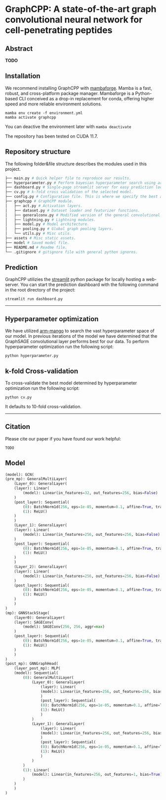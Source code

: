 # GraphCPP: A state-of-the-art graph convolutional neural network for cell-penetrating peptides

## Abstract
**TODO**

## Installation
We recommend installing GraphCPP with [mambaforge](https://mamba.readthedocs.io/en/latest/installation.html). Mamba is a fast, robust, and cross-platform package manager. Mambaforge is a Python-based CLI conceived as a drop-in replacement for conda, offering higher speed and more reliable environment solutions.

```
mamba env create -f environment.yml
mamba activate graphcpp
```
You can deactive the environment later with `mamba deactivate`

The repository has been tested on CUDA 11.7.

## Repository structure
The following folder&file structure describes the modules used in this project.

```bash
├── main.py # Quick helper file to reproduce our results.
├── hyperparameter.py # Perform bayesian hyperparameter search using arm-mango.
├── dashboard.py # Single-page streamlit server for easy prediction locally.
├── cv.py # k-fold cross validation of the selected model.
├── config.py # Configuration file. This is where we specify the best architecture.
├── graphcpp # GraphCPP module.
│   ├── act.py # Activation layers.
│   ├── dataset.py # Dataset loader and featurizer functions.
│   ├── generalconv.py # Modified version of the general convolutional layers from Design Space for Graph Neural Networks https://arxiv.org/abs/2011.08843.
│   ├── lightning.py # Lightning modules.
│   ├── model.py # Model architecture.
│   ├── pooling.py # Global graph pooling layers.
│   └── utils.py # Misc utils.
├── assets # Misc static assets.
├── model # Saved model file.
├── README.md # Readme file.
└── .gitignore # gitignore file with general python ignores.
```

## Prediction
GraphCPP utilizies the [streamlit](https://streamlit.io/) python package for locally hosting a web-server. You can start the prediction dashboard with the following command in the root directory of the project:
```
streamlit run dashboard.py
```
---

## Hyperparameter optimization
We have utilized [arm-mango](https://github.com/ARM-software/mango) to search the vast hyperparameter space of our model. In previous iterations of the model we have determined that the GraphSAGE convolutional layer performs best for our data. To perform hyperparameter optimization run the following script:
```
python hyperparameter.py
```

## k-fold Cross-validation
To cross-validate the best model determined by hyperparameter optimization run the following script:
```
python cv.py
```
It defaults to 10-fold cross-validation.

---

## Citation
Please cite our paper if you have found our work helpful:
```
TODO
```

## Model
```python
(model): GCN(
(pre_mp): GeneralMultiLayer(
    (Layer_0): GeneralLayer(
    (layer): Linear(
        (model): Linear(in_features=32, out_features=256, bias=False)
    )
    (post_layer): Sequential(
        (0): BatchNorm1d(256, eps=1e-05, momentum=0.1, affine=True, track_running_stats=True)
        (1): ReLU()
    )
    )
    (Layer_1): GeneralLayer(
    (layer): Linear(
        (model): Linear(in_features=256, out_features=256, bias=False)
    )
    (post_layer): Sequential(
        (0): BatchNorm1d(256, eps=1e-05, momentum=0.1, affine=True, track_running_stats=True)
        (1): ReLU()
    )
    )
    (Layer_2): GeneralLayer(
    (layer): Linear(
        (model): Linear(in_features=256, out_features=256, bias=False)
    )
    (post_layer): Sequential(
        (0): BatchNorm1d(256, eps=1e-05, momentum=0.1, affine=True, track_running_stats=True)
        (1): ReLU()
    )
    )
)
(mp): GNNStackStage(
    (layer0): GeneralLayer(
    (layer): SAGEConv(
        (model): SAGEConv(256, 256, aggr=max)
    )
    (post_layer): Sequential(
        (0): BatchNorm1d(256, eps=1e-05, momentum=0.1, affine=True, track_running_stats=True)
        (1): ReLU()
    )
    )
)
(post_mp): GNNGraphHead(
    (layer_post_mp): MLP(
    (model): Sequential(
        (0): GeneralMultiLayer(
            (Layer_0): GeneralLayer(
                (layer): Linear(
                (model): Linear(in_features=256, out_features=256, bias=False)
                )
                (post_layer): Sequential(
                (0): BatchNorm1d(256, eps=1e-05, momentum=0.1, affine=True, track_running_stats=True)
                (1): ReLU()
                )
            )
            (Layer_1): GeneralLayer(
                (layer): Linear(
                (model): Linear(in_features=256, out_features=256, bias=False)
                )
                (post_layer): Sequential(
                (0): BatchNorm1d(256, eps=1e-05, momentum=0.1, affine=True, track_running_stats=True)
                (1): ReLU()
                )
            )
        )
        (1): Linear(
            (model): Linear(in_features=256, out_features=1, bias=True)
        )
    )
    )
)
```